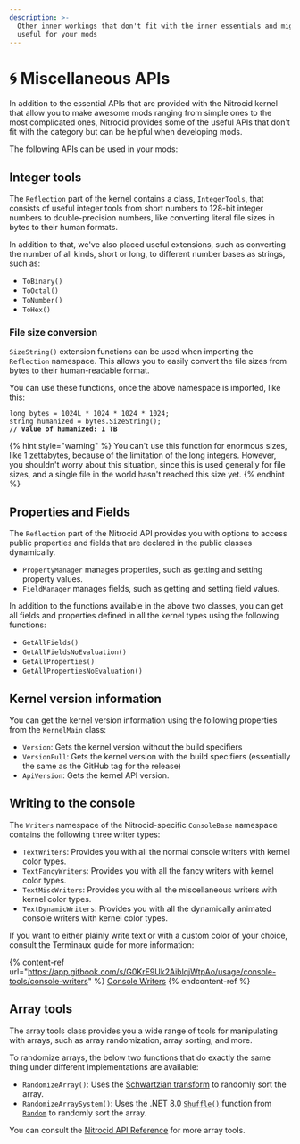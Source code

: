 ```yaml
---
description: >-
  Other inner workings that don't fit with the inner essentials and might be
  useful for your mods
---
```


# 🌀 Miscellaneous APIs

In addition to the essential APIs that are provided with the Nitrocid kernel that allow you to make awesome mods ranging from simple ones to the most complicated ones, Nitrocid provides some of the useful APIs that don't fit with the category but can be helpful when developing mods.

The following APIs can be used in your mods:

## Integer tools

The `Reflection` part of the kernel contains a class, `IntegerTools`, that consists of useful integer tools from short numbers to 128-bit integer numbers to double-precision numbers, like converting literal file sizes in bytes to their human formats.

In addition to that, we've also placed useful extensions, such as converting the number of all kinds, short or long, to different number bases as strings, such as:

* `ToBinary()`
* `ToOctal()`
* `ToNumber()`
* `ToHex()`

### File size conversion

`SizeString()` extension functions can be used when importing the `Reflection` namespace. This allows you to easily convert the file sizes from bytes to their human-readable format.

You can use these functions, once the above namespace is imported, like this:

<pre class="language-csharp" data-title="MyModFuncs.cs" data-line-numbers><code class="lang-csharp">long bytes = 1024L * 1024 * 1024 * 1024;
string humanized = bytes.SizeString();
<strong>// Value of humanized: 1 TB
</strong></code></pre>

{% hint style="warning" %}
You can't use this function for enormous sizes, like 1 zettabytes, because of the limitation of the long integers. However, you shouldn't worry about this situation, since this is used generally for file sizes, and a single file in the world hasn't reached this size yet.
{% endhint %}

## Properties and Fields

The `Reflection` part of the Nitrocid API provides you with options to access public properties and fields that are declared in the public classes dynamically.

* `PropertyManager` manages properties, such as getting and setting property values.
* `FieldManager` manages fields, such as getting and setting field values.

In addition to the functions available in the above two classes, you can get all fields and properties defined in all the kernel types using the following functions:

* `GetAllFields()`
* `GetAllFieldsNoEvaluation()`
* `GetAllProperties()`
* `GetAllPropertiesNoEvaluation()`

## Kernel version information

You can get the kernel version information using the following properties from the `KernelMain` class:

* `Version`: Gets the kernel version without the build specifiers
* `VersionFull`: Gets the kernel version with the build specifiers (essentially the same as the GitHub tag for the release)
* `ApiVersion`: Gets the kernel API version.

## Writing to the console

The `Writers` namespace of the Nitrocid-specific `ConsoleBase` namespace contains the following three writer types:

* `TextWriters`: Provides you with all the normal console writers with kernel color types.
* `TextFancyWriters`: Provides you with all the fancy writers with kernel color types.
* `TextMiscWriters`: Provides you with all the miscellaneous writers with kernel color types.
* `TextDynamicWriters`: Provides you with all the dynamically animated console writers with kernel color types.

If you want to either plainly write text or with a custom color of your choice, consult the Terminaux guide for more information:

{% content-ref url="https://app.gitbook.com/s/G0KrE9Uk2AiblqjWtpAo/usage/console-tools/console-writers" %}
[Console Writers](https://app.gitbook.com/s/G0KrE9Uk2AiblqjWtpAo/usage/console-tools/console-writers)
{% endcontent-ref %}

## Array tools

The array tools class provides you a wide range of tools for manipulating with arrays, such as array randomization, array sorting, and more.

To randomize arrays, the below two functions that do exactly the same thing under different implementations are available:

* `RandomizeArray()`: Uses the [Schwartzian transform](http://en.wikipedia.org/wiki/Schwartzian\_transform) to randomly sort the array.
* `RandomizeArraySystem()`: Uses the .NET 8.0 [`Shuffle()`](https://learn.microsoft.com/en-us/dotnet/api/system.random.shuffle) function from [`Random`](https://learn.microsoft.com/en-us/dotnet/api/system.random) to randomly sort the array.

You can consult the [Nitrocid API Reference](https://aptivi.github.io/NitrocidKS/api/KS.Misc.Reflection.ArrayTools.html) for more array tools.

